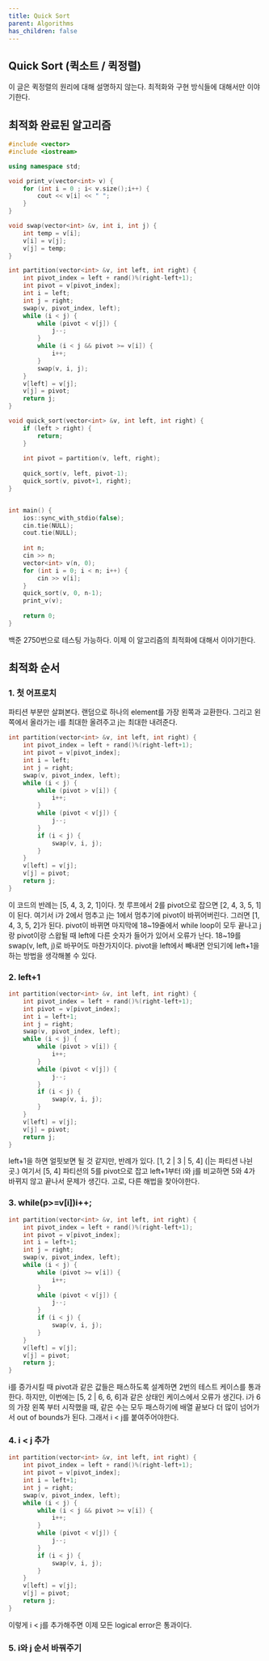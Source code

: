 ```yaml
---
title: Quick Sort
parent: Algorithms
has_children: false
---
```

## Quick Sort (퀵소트 / 퀵정렬)

이 글은 퀵정렬의 원리에 대해 설명하지 않는다. 최적화와 구현 방식들에 대해서만 이야기한다.

## 최적화 완료된 알고리즘
```cpp
#include <vector>
#include <iostream>

using namespace std;

void print_v(vector<int> v) {
    for (int i = 0 ; i< v.size();i++) {
        cout << v[i] << " ";
    }
}

void swap(vector<int> &v, int i, int j) {
    int temp = v[i];
    v[i] = v[j];
    v[j] = temp;
}

int partition(vector<int> &v, int left, int right) {
    int pivot_index = left + rand()%(right-left+1);
    int pivot = v[pivot_index];
    int i = left;
    int j = right;
    swap(v, pivot_index, left);
    while (i < j) {
        while (pivot < v[j]) {
            j--;
        }
        while (i < j && pivot >= v[i]) {
            i++;
        }
        swap(v, i, j);
    }
    v[left] = v[j];
    v[j] = pivot;
    return j;
}

void quick_sort(vector<int> &v, int left, int right) {
    if (left > right) {
        return;
    }
    
    int pivot = partition(v, left, right); 
    
    quick_sort(v, left, pivot-1);
    quick_sort(v, pivot+1, right);
}


int main() {
    ios::sync_with_stdio(false);
    cin.tie(NULL);
    cout.tie(NULL);
    
    int n;
    cin >> n;
    vector<int> v(n, 0);
    for (int i = 0; i < n; i++) {
        cin >> v[i];
    }
    quick_sort(v, 0, n-1);
    print_v(v);
    
    return 0;
}
```
백준 2750번으로 테스팅 가능하다. 이제 이 알고리즘의 최적화에 대해서 이야기한다.

## 최적화 순서
### 1. 첫 어프로치
파티션 부분만 살펴본다. 랜덤으로 하나의 element를 가장 왼쪽과 교환한다.
그리고 왼쪽에서 올라가는 i를 최대한 올려주고 j는 최대한 내려준다.
```cpp
int partition(vector<int> &v, int left, int right) {
    int pivot_index = left + rand()%(right-left+1);
    int pivot = v[pivot_index];
    int i = left;
    int j = right;
    swap(v, pivot_index, left);
    while (i < j) {
        while (pivot > v[i]) {
            i++;
        }
        while (pivot < v[j]) {
            j--;
        }
        if (i < j) {
            swap(v, i, j);
        }
    }
    v[left] = v[j];
    v[j] = pivot;
    return j;
}
```
이 코드의 반례는 [5, 4, 3, 2, 1]이다. 첫 루프에서 2를 pivot으로 잡으면
[2, 4, 3, 5, 1]이 된다. 여기서 i가 2에서 멈추고 j는 1에서 멈추기에
pivot이 바뀌어버린다. 그러면 [1, 4, 3, 5, 2]가 된다. pivot이 바뀌면
마지막에 18~19줄에서 while loop이 모두 끝나고 j랑 pivot이랑 스왑될 때 left에 다른 숫자가
들어가 있어서 오류가 난다. 18~19를 swap(v, left, j)로 바꾸어도 마찬가지이다.
pivot을 left에서 빼내면 안되기에 left+1을 하는 방법을 생각해볼 수 있다.

### 2. left+1
```cpp
int partition(vector<int> &v, int left, int right) {
    int pivot_index = left + rand()%(right-left+1);
    int pivot = v[pivot_index];
    int i = left+1;
    int j = right;
    swap(v, pivot_index, left);
    while (i < j) {
        while (pivot > v[i]) {
            i++;
        }
        while (pivot < v[j]) {
            j--;
        }
        if (i < j) {
            swap(v, i, j);
        }
    }
    v[left] = v[j];
    v[j] = pivot;
    return j;
}
```
left+1을 하면 얼핏보면 될 것 같지만, 반례가 있다. [1, 2 | 3 | 5, 4] (|는 파티션 나뉜 곳.) 여기서 [5, 4] 파티션의 5를
pivot으로 잡고 left+1부터 i와 j를 비교하면 5와 4가 바뀌지 않고 끝나서 문제가 생긴다. 고로, 다른 해법을 찾아야한다.

### 3. while(p>=v[i])i++;
```cpp
int partition(vector<int> &v, int left, int right) {
    int pivot_index = left + rand()%(right-left+1);
    int pivot = v[pivot_index];
    int i = left+1;
    int j = right;
    swap(v, pivot_index, left);
    while (i < j) {
        while (pivot >= v[i]) {
            i++;
        }
        while (pivot < v[j]) {
            j--;
        }
        if (i < j) {
            swap(v, i, j);
        }
    }
    v[left] = v[j];
    v[j] = pivot;
    return j;
}
```
i를 증가시킬 때 pivot과 같은 값들은 패스하도록 설계하면 2번의 테스트 케이스를 통과한다. 하지만, 이번에는
[5, 2 | 6, 6, 6]과 같은 상태인 케이스에서 오류가 생긴다. i가 6의 가장 왼쪽 부터 시작했을 때, 같은 수는 모두 패스하기에
배열 끝보다 더 많이 넘어가서 out of bounds가 된다. 그래서 i < j를 붙여주어야한다.

### 4. i < j 추가

```cpp
int partition(vector<int> &v, int left, int right) {
    int pivot_index = left + rand()%(right-left+1);
    int pivot = v[pivot_index];
    int i = left+1;
    int j = right;
    swap(v, pivot_index, left);
    while (i < j) {
        while (i < j && pivot >= v[i]) {
            i++;
        }
        while (pivot < v[j]) {
            j--;
        }
        if (i < j) {
            swap(v, i, j);
        }
    }
    v[left] = v[j];
    v[j] = pivot;
    return j;
}
```
이렇게 i < j를 추가해주면 이제 모든 logical error은 통과이다.

### 5. i와 j 순서 바꿔주기






